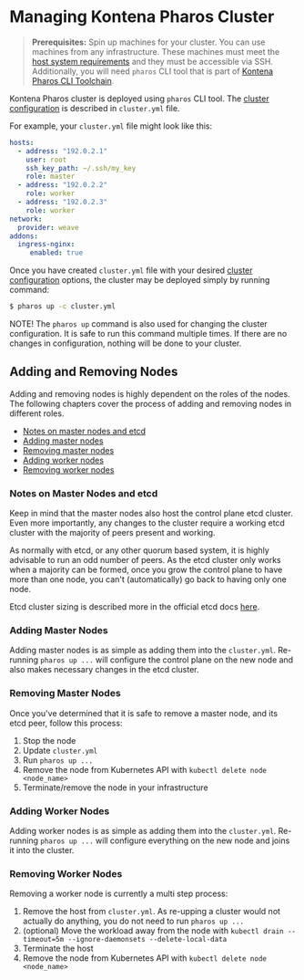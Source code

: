 # Managing Kontena Pharos Cluster

> **Prerequisites:** Spin up machines for your cluster. You can use machines from any infrastructure. These machines must meet the [host system requirements](/requirements.md) and they must be accessible via SSH. Additionally, you will need `pharos` CLI tool that is part of [Kontena Pharos CLI Toolchain](/install-toolchain.md).

Kontena Pharos cluster is deployed using `pharos` CLI tool. The [cluster configuration](/configuration.md) is described in `cluster.yml` file.

For example, your `cluster.yml` file might look like this:

```yaml
hosts:
  - address: "192.0.2.1"
    user: root
    ssh_key_path: ~/.ssh/my_key
    role: master
  - address: "192.0.2.2"
    role: worker
  - address: "192.0.2.3"
    role: worker
network:
  provider: weave
addons:
  ingress-nginx:
     enabled: true
```

Once you have created `cluster.yml` file with your desired [cluster configuration](/configuration.md)  options, the cluster may be deployed simply by running command:

```sh
$ pharos up -c cluster.yml
```

NOTE! The `pharos up` command is also used for changing the cluster configuration. It is safe to run this command multiple times. If there are no changes in configuration, nothing will be done to your cluster.


## Adding and Removing Nodes

Adding and removing nodes is highly dependent on the roles of the nodes. The following chapters cover the process of adding and removing nodes in different roles.

- [Notes on master nodes and etcd](#notes-on-master-nodes-and-etcd)
- [Adding master nodes](#adding-master-nodes)
- [Removing master nodes](#removing-master-nodes)
- [Adding worker nodes](#adding-worker-nodes)
- [Removing worker nodes](#removing-worker-nodes)

### Notes on Master Nodes and etcd

Keep in mind that the master nodes also host the control plane etcd cluster. Even more importantly, any changes to the cluster require a working etcd cluster with the majority of peers present and working.

As normally with etcd, or any other quorum based system, it is highly advisable to run an odd number of peers. As the etcd cluster only works when a majority can be formed, once you grow the control plane to have more than one node, you can't (automatically) go back to having only one node.

Etcd cluster sizing is described more in the official etcd docs [here](https://coreos.com/etcd/docs/3.2.17/v2/admin_guide.html#optimal-cluster-size).

### Adding Master Nodes

Adding master nodes is as simple as adding them into the `cluster.yml`. Re-running `pharos up ...` will configure the control plane on the new node and also makes necessary changes in the etcd cluster.

### Removing Master Nodes

Once you've determined that it is safe to remove a master node, and its etcd peer, follow this process:
1. Stop the node
2. Update `cluster.yml`
3. Run `pharos up ...`
4. Remove the node from Kubernetes API with `kubectl delete node <node_name>`
5. Terminate/remove the node in your infrastructure

### Adding Worker Nodes

Adding worker nodes is as simple as adding them into the `cluster.yml`. Re-running `pharos up ...` will configure everything on the new node and joins it into the cluster.

### Removing Worker Nodes

Removing a worker node is currently a multi step process:
1. Remove the host from `cluster.yml`. As re-upping a cluster would not actually do anything, you do not need to run `pharos up ...`
2. (optional) Move the workload away from the node with `kubectl drain --timeout=5m --ignore-daemonsets --delete-local-data`
3. Terminate the host
4. Remove the node from Kubernetes API with `kubectl delete node <node_name>`
